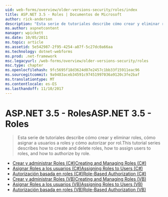 ```yaml
---
uid: web-forms/overview/older-versions-security/roles/index
title: ASP.NET 3.5 - Roles | Documentos de Microsoft
author: rick-anderson
description: "Esta serie de tutoriales describe cómo crear y eliminar roles, cómo asignar a usuarios a roles y cómo autorizar por rol."
ms.author: aspnetcontent
manager: wpickett
ms.date: 10/05/2011
ms.topic: article
ms.assetid: 5e542987-2f95-4254-a87f-5c27dc0a66aa
ms.technology: dotnet-webforms
ms.prod: .net-framework
msc.legacyurl: /web-forms/overview/older-versions-security/roles
msc.type: chapter
ms.openlocfilehash: 9fc5695f18d3624d07e2457c1bb33f15911eac96
ms.sourcegitcommit: 9a9483aceb34591c97451997036a9120c3fe2baf
ms.translationtype: MT
ms.contentlocale: es-ES
ms.lasthandoff: 11/10/2017
---
```

<a name="aspnet-35---roles"></a><span data-ttu-id="9a969-103">ASP.NET 3.5 - Roles</span><span class="sxs-lookup"><span data-stu-id="9a969-103">ASP.NET 3.5 - Roles</span></span>
====================
> <span data-ttu-id="9a969-104">Esta serie de tutoriales describe cómo crear y eliminar roles, cómo asignar a usuarios a roles y cómo autorizar por rol.</span><span class="sxs-lookup"><span data-stu-id="9a969-104">This tutorial series describes how to create and delete roles, how to assign users to roles, and how to authorize by role.</span></span>


- [<span data-ttu-id="9a969-105">Crear y administrar Roles (C#)</span><span class="sxs-lookup"><span data-stu-id="9a969-105">Creating and Managing Roles (C#)</span></span>](creating-and-managing-roles-cs.md)
- [<span data-ttu-id="9a969-106">Asignar Roles a los usuarios (C#)</span><span class="sxs-lookup"><span data-stu-id="9a969-106">Assigning Roles to Users (C#)</span></span>](assigning-roles-to-users-cs.md)
- [<span data-ttu-id="9a969-107">Autorización basada en roles (C#)</span><span class="sxs-lookup"><span data-stu-id="9a969-107">Role-Based Authorization (C#)</span></span>](role-based-authorization-cs.md)
- [<span data-ttu-id="9a969-108">Crear y administrar Roles (VB)</span><span class="sxs-lookup"><span data-stu-id="9a969-108">Creating and Managing Roles (VB)</span></span>](creating-and-managing-roles-vb.md)
- [<span data-ttu-id="9a969-109">Asignar Roles a los usuarios (VB)</span><span class="sxs-lookup"><span data-stu-id="9a969-109">Assigning Roles to Users (VB)</span></span>](assigning-roles-to-users-vb.md)
- [<span data-ttu-id="9a969-110">Autorización basada en roles (VB)</span><span class="sxs-lookup"><span data-stu-id="9a969-110">Role-Based Authorization (VB)</span></span>](role-based-authorization-vb.md)
